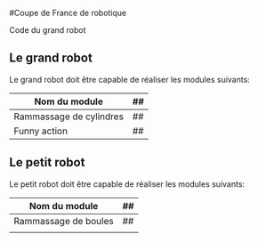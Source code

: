 #Coupe de France de robotique

Code du grand robot

## Le grand robot

Le grand robot doit être capable de réaliser les modules suivants:

|Nom du module | ## |
|---|---|
|Rammassage de cylindres | ## |
|Funny action | ## |

## Le petit robot

Le petit robot doit être capable de réaliser les modules suivants:

|Nom du module | ## |
|---|---|
|Rammassage de boules | ## |
|||